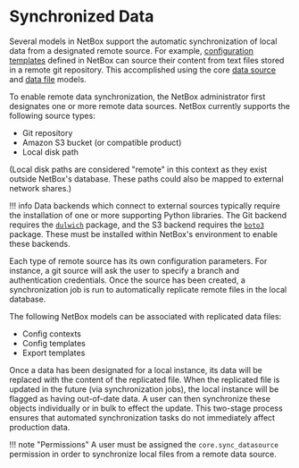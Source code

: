 # Synchronized Data

Several models in NetBox support the automatic synchronization of local data from a designated remote source. For example, [configuration templates](./configuration-rendering.md) defined in NetBox can source their content from text files stored in a remote git repository. This accomplished using the core [data source](../models/core/datasource.md) and [data file](../models/core/datafile.md) models.

To enable remote data synchronization, the NetBox administrator first designates one or more remote data sources. NetBox currently supports the following source types:

* Git repository
* Amazon S3 bucket (or compatible product)
* Local disk path

(Local disk paths are considered "remote" in this context as they exist outside NetBox's database. These paths could also be mapped to external network shares.)

!!! info
    Data backends which connect to external sources typically require the installation of one or more supporting Python libraries. The Git backend requires the [`dulwich`](https://www.dulwich.io/) package, and the S3 backend requires the [`boto3`](https://boto3.amazonaws.com/v1/documentation/api/latest/index.html) package. These must be installed within NetBox's environment to enable these backends.

Each type of remote source has its own configuration parameters. For instance, a git source will ask the user to specify a branch and authentication credentials. Once the source has been created, a synchronization job is run to automatically replicate remote files in the local database.

The following NetBox models can be associated with replicated data files:

* Config contexts
* Config templates
* Export templates

Once a data has been designated for a local instance, its data will be replaced with the content of the replicated file. When the replicated file is updated in the future (via synchronization jobs), the local instance will be flagged as having out-of-date data. A user can then synchronize these objects individually or in bulk to effect the update. This two-stage process ensures that automated synchronization tasks do not immediately affect production data.

!!! note "Permissions"
    A user must be assigned the `core.sync_datasource` permission in order to synchronize local files from a remote data source.

